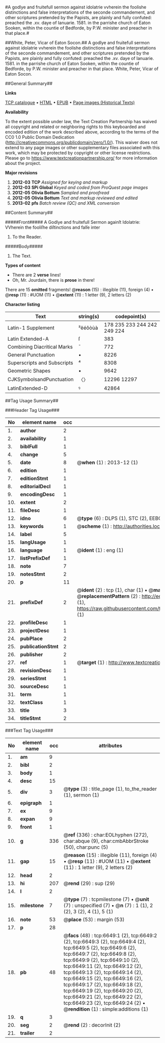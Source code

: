 #A godlye and fruitefull sermon against idolatrie vvherein the foolishe distinctions and false interpretations of the seconde commandement, and other scriptures pretended by the Papists, are plainly and fully confuted: preached the .xv. daye of Ianuarie. 1581. in the parrishe church of Eaton Sooken, within the countie of Bedforde, by P.W. minister and preacher in that place.#

##White, Peter, Vicar of Eaton Socon.##
A godlye and fruitefull sermon against idolatrie vvherein the foolishe distinctions and false interpretations of the seconde commandement, and other scriptures pretended by the Papists, are plainly and fully confuted: preached the .xv. daye of Ianuarie. 1581. in the parrishe church of Eaton Sooken, within the countie of Bedforde, by P.W. minister and preacher in that place.
White, Peter, Vicar of Eaton Socon.

##General Summary##

**Links**

[TCP catalogue](http://www.ota.ox.ac.uk/tcp/)  • 
[HTML](http://tei.it.ox.ac.uk/tcp/Texts-HTML/free/A15/A15104.html)  • 
[EPUB](http://tei.it.ox.ac.uk/tcp/Texts-EPUB/free/A15/A15104.epub) • 
[Page images (Historical Texts)](https://historicaltexts.jisc.ac.uk/eebo-99842026e)

**Availability**

To the extent possible under law, the Text Creation Partnership has waived all copyright and related or neighboring rights to this keyboarded and encoded edition of the work described above, according to the terms of the CC0 1.0 Public Domain Dedication (http://creativecommons.org/publicdomain/zero/1.0/). This waiver does not extend to any page images or other supplementary files associated with this work, which may be protected by copyright or other license restrictions. Please go to https://www.textcreationpartnership.org/ for more information about the project.

**Major revisions**

1. __2012-03__ __TCP__ *Assigned for keying and markup*
1. __2012-03__ __SPi Global__ *Keyed and coded from ProQuest page images*
1. __2012-05__ __Olivia Bottum__ *Sampled and proofread*
1. __2012-05__ __Olivia Bottum__ *Text and markup reviewed and edited*
1. __2013-02__ __pfs__ *Batch review (QC) and XML conversion*

##Content Summary##

#####Front#####
A Godlye and fruitefull Sermon againſt Idolatrie: VVherein the fooliſhe diſtinctions and falſe inter
1. To the Reader.

#####Body#####

1. The Text.

**Types of content**

  * There are 2 **verse** lines!
  * Oh, Mr. Jourdain, there is **prose** in there!

There are 15 **omitted** fragments! 
 @__reason__ (15) : illegible (11), foreign (4)  •  @__resp__ (11) : #UOM (11)  •  @__extent__ (11) : 1 letter (9), 2 letters (2)

**Character listing**


|Text|string(s)|codepoint(s)|
|---|---|---|
|Latin-1 Supplement|²ëéôòùà|178 235 233 244 242 249 224|
|Latin Extended-A|ſ|383|
|Combining             Diacritical Marks|̄|772|
|General Punctuation|•|8226|
|Superscripts             and Subscripts|⁴|8308|
|Geometric Shapes|▪|9642|
|CJKSymbolsandPunctuation|〈〉|12296 12297|
|LatinExtended-D|ꝰ|42864|

##Tag Usage Summary##

###Header Tag Usage###

|No|element name|occ|attributes|
|---|---|---|---|
|1.|__author__|2||
|2.|__availability__|1||
|3.|__biblFull__|1||
|4.|__change__|5||
|5.|__date__|8| @__when__ (1) : 2013-12 (1)|
|6.|__edition__|1||
|7.|__editionStmt__|1||
|8.|__editorialDecl__|1||
|9.|__encodingDesc__|1||
|10.|__extent__|2||
|11.|__fileDesc__|1||
|12.|__idno__|6| @__type__ (6) : DLPS (1), STC (2), EEBO-CITATION (1), PROQUEST (1), VID (1)|
|13.|__keywords__|1| @__scheme__ (1) : http://authorities.loc.gov/ (1)|
|14.|__label__|5||
|15.|__langUsage__|1||
|16.|__language__|1| @__ident__ (1) : eng (1)|
|17.|__listPrefixDef__|1||
|18.|__note__|7||
|19.|__notesStmt__|2||
|20.|__p__|11||
|21.|__prefixDef__|2| @__ident__ (2) : tcp (1), char (1)  •  @__matchPattern__ (2) : ([0-9\-]+):([0-9IVX]+) (1), (.+) (1)  •  @__replacementPattern__ (2) : http://eebo.chadwyck.com/downloadtiff?vid=$1&page=$2 (1), https://raw.githubusercontent.com/textcreationpartnership/Texts/master/tcpchars.xml#$1 (1)|
|22.|__profileDesc__|1||
|23.|__projectDesc__|1||
|24.|__pubPlace__|2||
|25.|__publicationStmt__|2||
|26.|__publisher__|2||
|27.|__ref__|1| @__target__ (1) : http://www.textcreationpartnership.org/docs/. (1)|
|28.|__revisionDesc__|1||
|29.|__seriesStmt__|1||
|30.|__sourceDesc__|1||
|31.|__term__|1||
|32.|__textClass__|1||
|33.|__title__|3||
|34.|__titleStmt__|2||


###Text Tag Usage###

|No|element name|occ|attributes|
|---|---|---|---|
|1.|__am__|9||
|2.|__bibl__|2||
|3.|__body__|1||
|4.|__desc__|15||
|5.|__div__|3| @__type__ (3) : title_page (1), to_the_reader (1), sermon (1)|
|6.|__epigraph__|1||
|7.|__ex__|9||
|8.|__expan__|9||
|9.|__front__|1||
|10.|__g__|336| @__ref__ (336) : char:EOLhyphen (272), char:abque (9), char:cmbAbbrStroke (50), char:punc (5)|
|11.|__gap__|15| @__reason__ (15) : illegible (11), foreign (4)  •  @__resp__ (11) : #UOM (11)  •  @__extent__ (11) : 1 letter (9), 2 letters (2)|
|12.|__head__|2||
|13.|__hi__|207| @__rend__ (29) : sup (29)|
|14.|__l__|2||
|15.|__milestone__|7| @__type__ (7) : tcpmilestone (7)  •  @__unit__ (7) : unspecified (7)  •  @__n__ (7) : 1 (1), 2 (2), 3 (2), 4 (1), 5 (1)|
|16.|__note__|53| @__place__ (53) : margin (53)|
|17.|__p__|28||
|18.|__pb__|48| @__facs__ (48) : tcp:6649:1 (2), tcp:6649:2 (2), tcp:6649:3 (2), tcp:6649:4 (2), tcp:6649:5 (2), tcp:6649:6 (2), tcp:6649:7 (2), tcp:6649:8 (2), tcp:6649:9 (2), tcp:6649:10 (2), tcp:6649:11 (2), tcp:6649:12 (2), tcp:6649:13 (2), tcp:6649:14 (2), tcp:6649:15 (2), tcp:6649:16 (2), tcp:6649:17 (2), tcp:6649:18 (2), tcp:6649:19 (2), tcp:6649:20 (2), tcp:6649:21 (2), tcp:6649:22 (2), tcp:6649:23 (2), tcp:6649:24 (2)  •  @__rendition__ (1) : simple:additions (1)|
|19.|__q__|3||
|20.|__seg__|2| @__rend__ (2) : decorInit (2)|
|21.|__trailer__|2||
